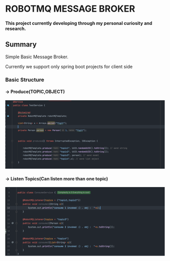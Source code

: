 # ROBOTMQ MESSAGE BROKER


#### This project currently developing through my personal curiosity and research.


## Summary

Simple Basic Message Broker. 

Currently we support only spring boot projects for client side

### Basic Structure 

#### -> Produce(TOPIC,OBJECT) 
![img-1.png](img-1.png)


#### -> Listen Topics(Can listen more than one topic)
![img-2.png](img-2.png)







